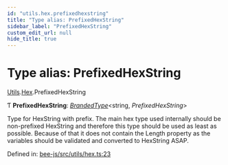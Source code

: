 ```yaml
---
id: "utils.hex.prefixedhexstring"
title: "Type alias: PrefixedHexString"
sidebar_label: "PrefixedHexString"
custom_edit_url: null
hide_title: true
---
```


# Type alias: PrefixedHexString

[Utils](../modules/utils.md).[Hex](../modules/utils.hex.md).PrefixedHexString

Ƭ **PrefixedHexString**: [*BrandedType*](brandedtype.md)<string, *PrefixedHexString*\>

Type for HexString with prefix.
The main hex type used internally should be non-prefixed HexString
and therefore this type should be used as least as possible.
Because of that it does not contain the Length property as the variables
should be validated and converted to HexString ASAP.

Defined in: [bee-js/src/utils/hex.ts:23](https://github.com/ethersphere/bee-js/blob/430becc/src/utils/hex.ts#L23)
